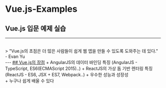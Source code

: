 # Vue.js-Examples
## Vue.js 입문 예제 실습
---
<br>
> "Vue.js의 초점은 더 많은 사람들이 쉽게 웹 앱을 만들 수 있도록 도와주는 데 있다." - Evan Yu
<br>
---
<u>## Vue.js의 장점</u> 
+ AngularJS의 데이터 바인딩 특징 (AngularJS - TypeScript, ES6(ECMAScript 2015)..)
+ ReactJS의 가상 돔 기반 렌터링 특징 (ReactJS - ES6, JSX + ES7, Webpack..)
+ 우수한 성능과 성장성
<br>
+ 누구나 쉽게 배울 수 있다
